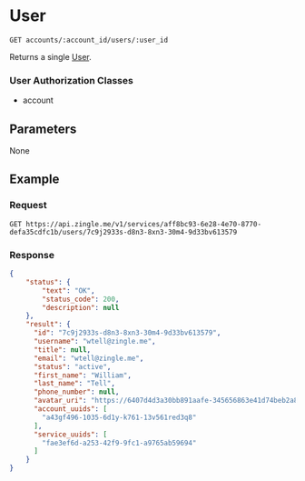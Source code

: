 # User

    GET accounts/:account_id/users/:user_id
    
Returns a single [User].

### User Authorization Classes 
* account

## Parameters
None

## Example
### Request

    GET https://api.zingle.me/v1/services/aff8bc93-6e28-4e70-8770-defa35cdfc1b/users/7c9j2933s-d8n3-8xn3-30m4-9d33bv613579

### Response
``` json
{
    "status": {
        "text": "OK",
        "status_code": 200,
        "description": null
    },
    "result": {
      "id": "7c9j2933s-d8n3-8xn3-30m4-9d33bv613579",
      "username": "wtell@zingle.me",
      "title": null,
      "email": "wtell@zingle.me",
      "status": "active",
      "first_name": "William",
      "last_name": "Tell",
      "phone_number": null,
      "avatar_uri": "https://6407d4d3a30bb891aafe-345656863e41d74beb2a8fef19bcbe4a.ssl.cf1.rackcdn.com/727113a8-03cd-414f-b251-4c4f83431611.png",
      "account_uuids": [
        "a43gf496-1035-6d1y-k761-13v561red3q8"
      ],
      "service_uuids": [
        "fae3ef6d-a253-42f9-9fc1-a9765ab59694"
      ]
    }
}
```

[Overview - Request Modifiers]: /README.md#request-modifiers
[User]: README.md
